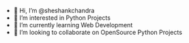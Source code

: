 - 👋 Hi, I’m @sheshankchandra
- 👀 I’m interested in Python Projects
- 🌱 I’m currently learning Web Development
- 💞️ I’m looking to collaborate on OpenSource Python Projects
